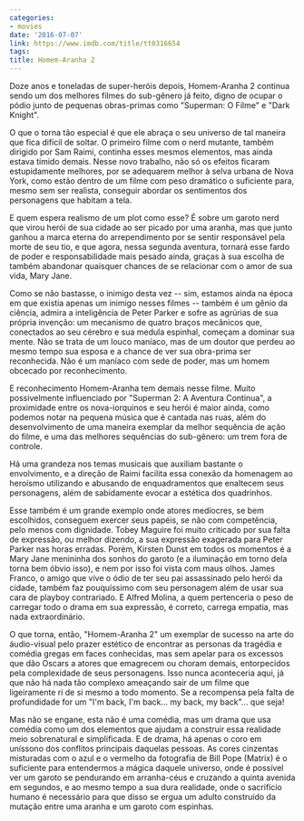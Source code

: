 ```yaml
---
categories:
- movies
date: '2016-07-07'
link: https://www.imdb.com/title/tt0316654
tags:
title: Homem-Aranha 2
---
```


Doze anos e toneladas de super-heróis depois, Homem-Aranha 2 continua sendo um dos melhores filmes do sub-gênero já feito, digno de ocupar o pódio junto de pequenas obras-primas como "Superman: O Filme" e "Dark Knight".

O que o torna tão especial é que ele abraça o seu universo de tal maneira que fica difícil de soltar. O primeiro filme com o nerd mutante, também dirigido por Sam Raimi, continha esses mesmos elementos, mas ainda estava tímido demais. Nesse novo trabalho, não só os efeitos ficaram estupidamente melhores, por se adequarem melhor à selva urbana de Nova York, como estão dentro de um filme com peso dramático o suficiente para, mesmo sem ser realista, conseguir abordar os sentimentos dos personagens que habitam a tela.

E quem espera realismo de um plot como esse? É sobre um garoto nerd que virou herói de sua cidade ao ser picado por uma aranha, mas que junto ganhou a marca eterna do arrependimento por se sentir responsável pela morte de seu tio, e que agora, nessa segunda aventura, tornará esse fardo de poder e responsabilidade mais pesado ainda, graças à sua escolha de também abandonar quaisquer chances de se relacionar com o amor de sua vida, Mary Jane.

Como se não bastasse, o inimigo desta vez -- sim, estamos ainda na época em que existia apenas um inimigo nesses filmes -- também é um gênio da ciência, admira a inteligência de Peter Parker e sofre as agrúrias de sua própria invenção: um mecanismo de quatro braços mecânicos que, conectados ao seu cérebro e sua medula espinhal, começam a dominar sua mente. Não se trata de um louco maníaco, mas de um doutor que perdeu ao mesmo tempo sua esposa e a chance de ver sua obra-prima ser reconhecida. Não é um maníaco com sede de poder, mas um homem obcecado por reconhecimento.

E reconhecimento Homem-Aranha tem demais nesse filme. Muito possivelmente influenciado por "Superman 2: A Aventura Continua", a proximidade entre os nova-iorquinos e seu herói é maior ainda, como podemos notar na pequena música que é cantada nas ruas, além do desenvolvimento de uma maneira exemplar da melhor sequência de ação do filme, e uma das melhores sequências do sub-gênero: um trem fora de controle.

Há uma grandeza nos temas musicais que auxiliam bastante o envolvimento, e a direção de Raimi facilita essa conexão da homenagem ao heroísmo utilizando e abusando de enquadramentos que enaltecem seus personagens, além de sabidamente evocar a estética dos quadrinhos.

Esse também é um grande exemplo onde atores medíocres, se bem escolhidos, conseguem exercer seus papéis, se não com competência, pelo menos com dignidade. 	Tobey Maguire foi muito criticado por sua falta de expressão, ou melhor dizendo, a sua expressão exagerada para Peter Parker nas horas erradas. Porém, Kirsten Dunst em todos os momentos é a Mary Jane menininha dos sonhos do garoto (e a iluminação em torno dela torna bem óbvio isso), e nem por isso foi vista com maus olhos. James Franco, o amigo que vive o ódio de ter seu pai assassinado pelo herói da cidade, também faz pouquíssimo com seu personagem além de usar sua cara de playboy contrariado. E Alfred Molina, a quem pertenceria o peso de carregar todo o drama em sua expressão, é correto, carrega empatia, mas nada extraordinário.

O que torna, então, "Homem-Aranha 2" um exemplar de sucesso na arte do áudio-visual pelo prazer estético de encontrar as personas da tragédia e comédia gregas em faces conhecidas, mas sem apelar para os excessos que dão Oscars a atores que emagrecem ou choram demais, entorpecidos pela complexidade de seus personagens. Isso nunca aconteceria aqui, já que não há nada tão complexo ameaçando sair de um filme que ligeiramente ri de si mesmo a todo momento. Se a recompensa pela falta de profundidade for um "I'm back, I'm back... my back, my back"... que seja!

Mas não se engane, esta não é uma comédia, mas um drama que usa comédia como um dos elementos que ajudam a construir essa realidade meio sobrenatural e simplificada. E de drama, há apenas o coro em uníssono dos conflitos principais daquelas pessoas. As cores cinzentas misturadas com o azul e o vermelho da fotografia de Bill Pope (Matrix) é o suficiente para entendermos a mágica daquele universo, onde é possível ver um garoto se pendurando em arranha-céus e cruzando a quinta avenida em segundos, e ao mesmo tempo a sua dura realidade, onde o sacrifício humano é necessário para que disso se ergua um adulto construído da mutação entre uma aranha e um garoto com espinhas.

